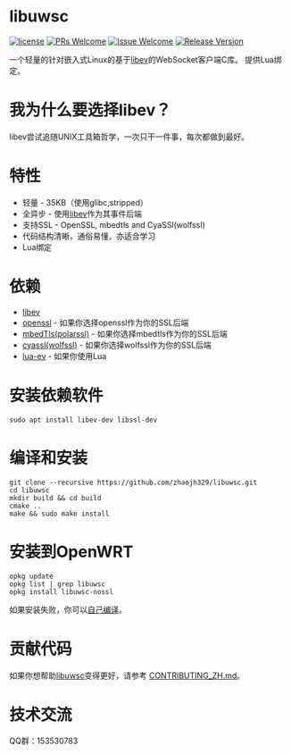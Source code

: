 # libuwsc

[1]: https://img.shields.io/badge/license-MIT-brightgreen.svg?style=plastic
[2]: /LICENSE
[3]: https://img.shields.io/badge/PRs-welcome-brightgreen.svg?style=plastic
[4]: https://github.com/zhaojh329/libuwsc/pulls
[5]: https://img.shields.io/badge/Issues-welcome-brightgreen.svg?style=plastic
[6]: https://github.com/zhaojh329/libuwsc/issues/new
[7]: https://img.shields.io/badge/release-3.3.1-blue.svg?style=plastic
[8]: https://github.com/zhaojh329/libuwsc/releases

[![license][1]][2]
[![PRs Welcome][3]][4]
[![Issue Welcome][5]][6]
[![Release Version][7]][8]

[libev]: http://software.schmorp.de/pkg/libev.html
[openssl]: https://github.com/openssl/openssl
[mbedtls(polarssl)]: https://github.com/ARMmbed/mbedtls
[cyaSSl(Wolfssl)]: https://github.com/wolfSSL/wolfssl
[lua-ev]: https://github.com/brimworks/lua-ev

一个轻量的针对嵌入式Linux的基于[libev]的WebSocket客户端C库。
提供Lua绑定。


# 我为什么要选择libev？
libev尝试追随UNIX工具箱哲学，一次只干一件事，每次都做到最好。

# 特性
* 轻量 - 35KB（使用glibc,stripped）
* 全异步 - 使用[libev]作为其事件后端
* 支持SSL - OpenSSL, mbedtls and CyaSSl(wolfssl)
* 代码结构清晰，通俗易懂，亦适合学习
* Lua绑定

# 依赖
* [libev]
* [openssl] - 如果你选择openssl作为你的SSL后端
* [mbedTls(polarssl)] - 如果你选择mbedtls作为你的SSL后端
* [cyassl(wolfssl)] - 如果你选择wolfssl作为你的SSL后端
* [lua-ev] - 如果你使用Lua

# 安装依赖软件

    sudo apt install libev-dev libssl-dev

# 编译和安装

	git clone --recursive https://github.com/zhaojh329/libuwsc.git
	cd libuwsc
	mkdir build && cd build
	cmake ..
	make && sudo make install

# 安装到OpenWRT

    opkg update
    opkg list | grep libuwsc
    opkg install libuwsc-nossl

如果安装失败，你可以[自己编译](/BUILDOPENWRT_ZH.md)。

# 贡献代码
如果你想帮助[libuwsc](https://github.com/zhaojh329/libuwsc)变得更好，请参考
[CONTRIBUTING_ZH.md](https://github.com/zhaojh329/libuwsc/blob/master/CONTRIBUTING_ZH.md)。

# 技术交流
QQ群：153530783

